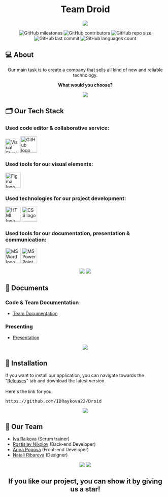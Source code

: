 <h1 align="center">Team Droid</h1>

<p align="center">
    <img src="https://cdn.discordapp.com/attachments/723998679400316949/1115380142261420164/banner.png">
</p>

<p align = "center">
    <img alt="GitHub milestones" src="https://img.shields.io/github/milestones/all/codingburgas/girl-power?style=flat-square">
    <img alt="GitHub contributors" src="https://img.shields.io/github/contributors/codingburgas/girl-power?style=flat-square">
    <img alt="GitHub repo size" src="https://img.shields.io/github/repo-size/codingburgas/girl-power?style=flat-square">
    <img alt="GitHub last commit" src="https://img.shields.io/github/last-commit/codingburgas/girl-power?style=flat-square">
    <img alt="GitHub languages count"src="https://img.shields.io/github/languages/count/codingburgas/girl-power?style=flat-square">
<br>

## 💻 About
<p align="center">Our main task is to create a company that sells all kind of new and reliable technology.</p>
<p align="center"><b>What would you choose?</b></p>

<p align="center">
    <img src="https://cdn.discordapp.com/attachments/884052584762077245/1090112461216157726/line-light.png#gh-light-mode-only"/>
</p>

## 🗂️ Our Tech Stack
### Used code editor & collaborative service:
<p align="left">
    <a href="https://visualstudio.microsoft.com/vs/"><img src="https://upload.wikimedia.org/wikipedia/commons/thumb/5/59/Visual_Studio_Icon_2019.svg/1030px-Visual_Studio_Icon_2019.svg.png" alt="Visual Studio 2022 logo" width=44px /></a>
    <a href="https://github.com/"><img src="https://img.icons8.com/nolan/344/github.png" alt="GitHub logo" width=52px /></a>
</p>

### Used tools for our visual elements:
<p align="left">
    <a href="https://www.figma.com/"><img src="https://img.icons8.com/color/344/figma--v1.png" alt="Figma logo" width=48px/></a>
</p>

### Used technologies for our project development:
<p align="left">
    <a href="https://html.com/"><img src="https://upload.wikimedia.org/wikipedia/commons/thumb/6/61/HTML5_logo_and_wordmark.svg/1024px-HTML5_logo_and_wordmark.svg.png" alt="HTML logo" width=48px/></a>
    <a href="https://html.com/"><img src="https://cdn.freebiesupply.com/logos/large/2x/css3-logo-png-transparent.png" alt="CSS logo" width=48px/></a>
</p>

### Used tools for our documentation, presentation & communication:
<p align="left">
    <a href="https://www.microsoft.com/en-ww/microsoft-365/word"><img src="https://img.icons8.com/color/344/ms-word.png" alt="MS Word logo" width=48px /></a>
    <a href="https://www.microsoft.com/en-ww/microsoft-365/powerpoint"><img src="https://img.icons8.com/color/344/ms-powerpoint.png" alt="MS PowerPoint logo" width=48px /></a>
</p>

<p align="center">
    <img src="https://cdn.discordapp.com/attachments/884052584762077245/1090112430023123015/line-dark.png#gh-dark-mode-only"/>
    <img src="https://cdn.discordapp.com/attachments/884052584762077245/1090112461216157726/line-light.png#gh-light-mode-only"/>
</p>

## 📄 Documents

### Code & Team Documentation
  - [Team Documentation](https://codingburgas-my.sharepoint.com/:w:/g/personal/idraykova22_codingburgas_bg/Ee73vYTwM95MrtPAOOl5rJEB4T8VVz-Idc7MHnQrcRqDqw?e=roTmQp)

### Presenting
  - [Presentation](https://codingburgas-my.sharepoint.com/:p:/g/personal/idraykova22_codingburgas_bg/ERnAzW2LUglMi699iuL9YzgB-Z7nMCCu6oNCPKxkEOvO1Q?e=Z9x5LZ&nav=eyJzSWQiOjI1NiwiY0lkIjowfQ)

<p align="center">
    <img src="https://cdn.discordapp.com/attachments/884052584762077245/1090112461216157726/line-light.png#gh-light-mode-only"/>
</p>

## 💾 Installation

If you want to install our application, you can navigate towards the "<a href="https://github.com/IDRaykova22/Droid">Releases</a>" tab and download the latest version. <br><br>
Here's the link for you:
<pre>https://github.com/IDRaykova22/Droid</pre>

<p align="center">
    <img src="https://cdn.discordapp.com/attachments/884052584762077245/1090112461216157726/line-light.png#gh-light-mode-only"/>
</p>

## 👥 Our Team

- <a href = "https://github.com/IDRaykova22">Iva Raikova</a> (Scrum trainer)
- <a href = "https://github.com/RDNikolov22">Rostislav Nikolov</a> (Back-end Developer)
- <a href = "https://github.com/AAPopova22">Arina Popova</a> (Front-end Developer)
- <a href = "https://github.com/niribareva22">Natali Ribareva</a> (Designer)

<p align="center">
    <img src="https://cdn.discordapp.com/attachments/884052584762077245/1090112430023123015/line-dark.png#gh-dark-mode-only"/>
    <img src="https://cdn.discordapp.com/attachments/884052584762077245/1090112461216157726/line-light.png#gh-light-mode-only"/>
</p>

## <p align="center">If you like our project, you can show it by giving us a star!</p>

